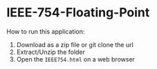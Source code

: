 # IEEE-754-Floating-Point

How to run this application:

1. Download as a zip file or git clone the url
2. Extract/Unzip the folder
3. Open the `IEEE754.html` on a web browser
